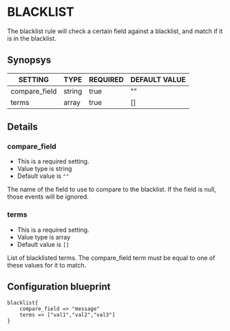 # BLACKLIST
The blacklist rule will check a certain field against a blacklist, and match if it is in the blacklist.

## Synopsys


|    SETTING    |  TYPE  | REQUIRED | DEFAULT VALUE |
|---------------|--------|----------|---------------|
| compare_field | string | true     | ""            |
| terms         | array  | true     | []            |


## Details

### compare_field
* This is a required setting.
* Value type is string
* Default value is `""`

The name of the field to use to compare to the blacklist.
If the field is null, those events will be ignored.

### terms
* This is a required setting.
* Value type is array
* Default value is `[]`

List of blacklisted terms.
The compare_field term must be equal to one of these values for it to match.



## Configuration blueprint

```
blacklist{
	compare_field => "message"
	terms => ["val1","val2","val3"]
}
```
